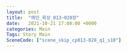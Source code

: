 ```yaml
---
layout: post
title:  "메인_회상_013~028장"
date:   2021-10-21 17:00:00 +0000
categories: Main
Tags: Story Main
SceneCode: ["scene_skip_cp013-028_q1_s10"]
---
```

